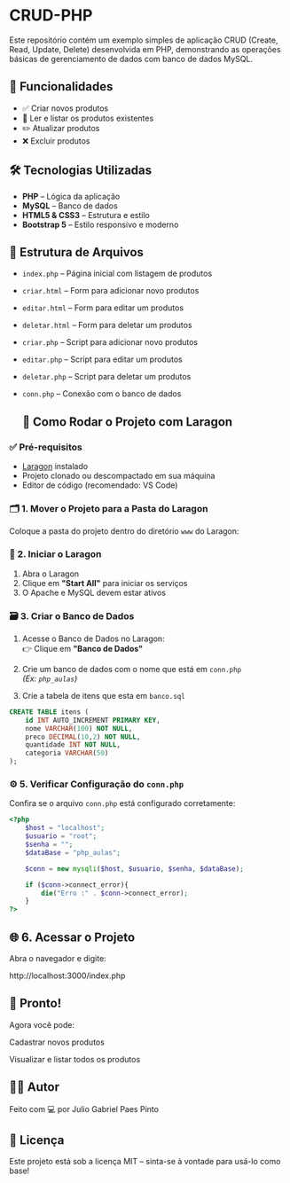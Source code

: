 # CRUD-PHP

Este repositório contém um exemplo simples de aplicação CRUD (Create, Read, Update, Delete) desenvolvida em PHP, demonstrando as operações básicas de gerenciamento de dados com banco de dados MySQL.

## 🔧 Funcionalidades

- ✅ Criar novos produtos
- 📖 Ler e listar os produtos existentes
- ✏️ Atualizar produtos
- ❌ Excluir produtos

## 🛠 Tecnologias Utilizadas

- **PHP** – Lógica da aplicação
- **MySQL** – Banco de dados
- **HTML5 & CSS3** – Estrutura e estilo
- **Bootstrap 5** – Estilo responsivo e moderno

## 📁 Estrutura de Arquivos

- `index.php` – Página inicial com listagem de produtos
- `criar.html` – Form para adicionar novo produtos
- `editar.html` – Form para editar um produtos
- `deletar.html` – Form para deletar um produtos
- `criar.php` – Script para adicionar novo produtos
- `editar.php` – Script para editar um produtos
- `deletar.php` – Script para deletar um produtos
- `conn.php` – Conexão com o banco de dados

  ## 🚀 Como Rodar o Projeto com Laragon

### ✅ Pré-requisitos

- [Laragon](https://laragon.org/) instalado  
- Projeto clonado ou descompactado em sua máquina  
- Editor de código (recomendado: VS Code)

### 🗂️ 1. Mover o Projeto para a Pasta do Laragon

Coloque a pasta do projeto dentro do diretório `www` do Laragon:

### 🔌 2. Iniciar o Laragon

1. Abra o Laragon  
2. Clique em **"Start All"** para iniciar os serviços  
3. O Apache e MySQL devem estar ativos

### 🗃️ 3. Criar o Banco de Dados

1. Acesse o Banco de Dados no Laragon:  
   👉 Clique em **"Banco de Dados"**

2. Crie um banco de dados com o nome que está em `conn.php`  
   *(Ex: `php_aulas`)*

3. Crie a tabela de itens que esta em `banco.sql`

```sql
CREATE TABLE itens (
    id INT AUTO_INCREMENT PRIMARY KEY,
    nome VARCHAR(100) NOT NULL,
    preco DECIMAL(10,2) NOT NULL,
    quantidade INT NOT NULL,
    categoria VARCHAR(50)
);
```

### ⚙️ 5. Verificar Configuração do `conn.php`

Confira se o arquivo `conn.php` está configurado corretamente:

```php
<?php
    $host = "localhost";
    $usuario = "root";
    $senha = "";
    $dataBase = "php_aulas";

    $conn = new mysqli($host, $usuario, $senha, $dataBase);

    if ($conn->connect_error){
        die("Erro :" . $conn->connect_error);
    }
?>
```

## 🌐 6. Acessar o Projeto
Abra o navegador e digite:

http://localhost:3000/index.php

## 🎉 Pronto!
Agora você pode:

Cadastrar novos produtos

Visualizar e listar todos os produtos

## 🧑‍💻 Autor
Feito com 💻 por Julio Gabriel Paes Pinto

## 📃 Licença
Este projeto está sob a licença MIT – sinta-se à vontade para usá-lo como base!
